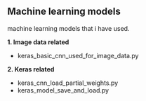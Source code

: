 <h2>Machine learning models</h2>

machine learning models that i have used.

**1. Image data related**

* keras_basic_cnn_used_for_image_data.py


**2. Keras related**

* keras_cnn_load_partial_weights.py
* keras_model_save_and_load.py